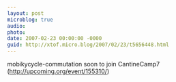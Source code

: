 ```yaml
---
layout: post
microblog: true
audio: 
photo: 
date: 2007-02-23 00:00:00 -0000
guid: http://xtof.micro.blog/2007/02/23/t5656448.html
---
```

mobikycycle-commutation soon to join CantineCamp7 (http://upcoming.org/event/155310/)
